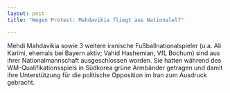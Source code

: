 ```yaml
---
layout: post
title: "Wegen Protest: Mahdavikia fliegt aus Nationalelf"

---
```


Mehdi Mahdavikia sowie 3 weitere iranische Fußballnationalspieler (u.a. Ali Karimi, ehemals bei Bayern aktiv; Vahid Hashemian, VfL Bochum) sind aus ihrer Nationalmannschaft ausgeschlossen worden. Sie hatten während des WM-Qualifikationsspiels in Südkorea grüne Armbänder getragen und damit ihre Unterstützung für die politische Opposition im Iran zum Ausdruck gebracht.



